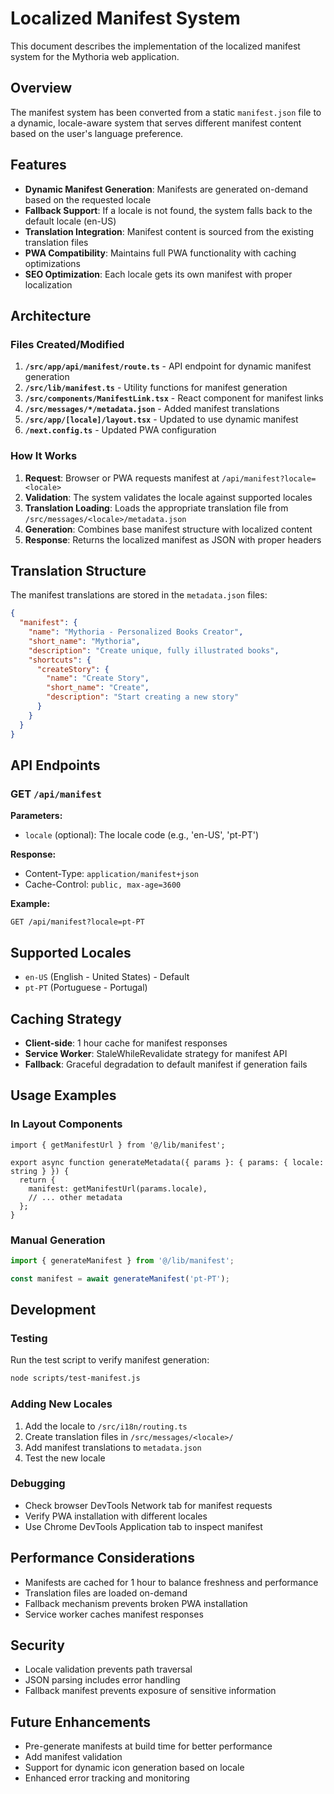 # Localized Manifest System

This document describes the implementation of the localized manifest system for the Mythoria web application.

## Overview

The manifest system has been converted from a static `manifest.json` file to a dynamic, locale-aware system that serves different manifest content based on the user's language preference.

## Features

- **Dynamic Manifest Generation**: Manifests are generated on-demand based on the requested locale
- **Fallback Support**: If a locale is not found, the system falls back to the default locale (en-US)
- **Translation Integration**: Manifest content is sourced from the existing translation files
- **PWA Compatibility**: Maintains full PWA functionality with caching optimizations
- **SEO Optimization**: Each locale gets its own manifest with proper localization

## Architecture

### Files Created/Modified

1. **`/src/app/api/manifest/route.ts`** - API endpoint for dynamic manifest generation
2. **`/src/lib/manifest.ts`** - Utility functions for manifest generation
3. **`/src/components/ManifestLink.tsx`** - React component for manifest links
4. **`/src/messages/*/metadata.json`** - Added manifest translations
5. **`/src/app/[locale]/layout.tsx`** - Updated to use dynamic manifest
6. **`/next.config.ts`** - Updated PWA configuration

### How It Works

1. **Request**: Browser or PWA requests manifest at `/api/manifest?locale=<locale>`
2. **Validation**: The system validates the locale against supported locales
3. **Translation Loading**: Loads the appropriate translation file from `/src/messages/<locale>/metadata.json`
4. **Generation**: Combines base manifest structure with localized content
5. **Response**: Returns the localized manifest as JSON with proper headers

## Translation Structure

The manifest translations are stored in the `metadata.json` files:

```json
{
  "manifest": {
    "name": "Mythoria - Personalized Books Creator",
    "short_name": "Mythoria", 
    "description": "Create unique, fully illustrated books",
    "shortcuts": {
      "createStory": {
        "name": "Create Story",
        "short_name": "Create",
        "description": "Start creating a new story"
      }
    }
  }
}
```

## API Endpoints

### GET `/api/manifest`

**Parameters:**
- `locale` (optional): The locale code (e.g., 'en-US', 'pt-PT')

**Response:**
- Content-Type: `application/manifest+json`
- Cache-Control: `public, max-age=3600`

**Example:**
```
GET /api/manifest?locale=pt-PT
```

## Supported Locales

- `en-US` (English - United States) - Default
- `pt-PT` (Portuguese - Portugal)

## Caching Strategy

- **Client-side**: 1 hour cache for manifest responses
- **Service Worker**: StaleWhileRevalidate strategy for manifest API
- **Fallback**: Graceful degradation to default manifest if generation fails

## Usage Examples

### In Layout Components
```tsx
import { getManifestUrl } from '@/lib/manifest';

export async function generateMetadata({ params }: { params: { locale: string } }) {
  return {
    manifest: getManifestUrl(params.locale),
    // ... other metadata
  };
}
```

### Manual Generation
```typescript
import { generateManifest } from '@/lib/manifest';

const manifest = await generateManifest('pt-PT');
```

## Development

### Testing

Run the test script to verify manifest generation:

```bash
node scripts/test-manifest.js
```

### Adding New Locales

1. Add the locale to `/src/i18n/routing.ts`
2. Create translation files in `/src/messages/<locale>/`
3. Add manifest translations to `metadata.json`
4. Test the new locale

### Debugging

- Check browser DevTools Network tab for manifest requests
- Verify PWA installation with different locales
- Use Chrome DevTools Application tab to inspect manifest

## Performance Considerations

- Manifests are cached for 1 hour to balance freshness and performance
- Translation files are loaded on-demand
- Fallback mechanism prevents broken PWA installation
- Service worker caches manifest responses

## Security

- Locale validation prevents path traversal
- JSON parsing includes error handling
- Fallback manifest prevents exposure of sensitive information

## Future Enhancements

- Pre-generate manifests at build time for better performance
- Add manifest validation
- Support for dynamic icon generation based on locale
- Enhanced error tracking and monitoring
